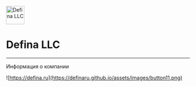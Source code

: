 <a href="https://defina.ru" target="_blank">
  <img src="https://defina.ru/uploads/2019/06/icon-white-fm.png" alt="Defina LLC" style="width:50px;"/>
</a>


# Defina LLC
<hr/>
Информация о компании

![https://defina.ru](https://definaru.github.io/assets/images/button11.png)
